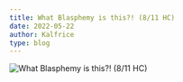 ```yaml
---
title: What Blasphemy is this?! (8/11 HC)
date: 2022-05-22
author: Kalfrice
type: blog
---
```


![What Blasphemy is this?! (8/11 HC)](/posts/2022-05-22/WoWScrnShot_050822_202328.jpg)
<!--more-->

